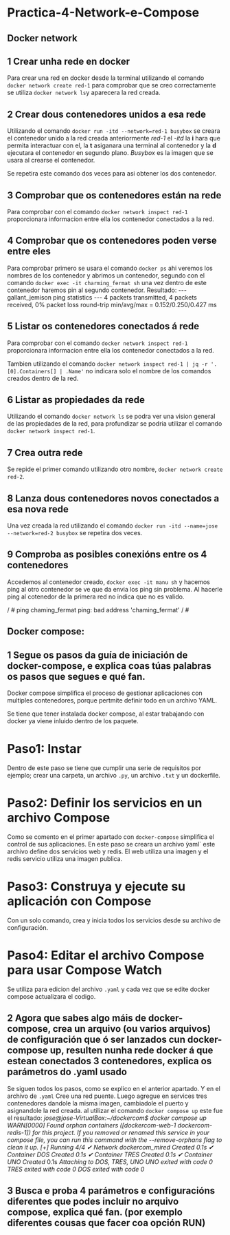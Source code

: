 # Practica-4-Network-e-Compose

## Docker network

## 1 Crear unha rede en docker

Para crear una red en docker desde la terminal utilizando el comando `docker network create red-1` para comprobar que se creo correctamente se utiliza `docker network ls`y aparecera la red creada.

## 2 Crear dous contenedores unidos a esa rede

Utilizando el comando `docker run -itd --network=red-1 busybox` se creara el contenedor unido a la red creada anteriormente *red-1*  el *-itd* la **i** hara que permita interactuar con el, la **t** asiganara una terminal al contenedor y la **d** ejecutara el contenedor en segundo plano. *Busybox* es la imagen que se usara al crearse el contenedor.

Se repetira este comando dos veces para asi obtener los dos contenedor.

## 3 Comprobar que os contenedores están na rede

Para comprobar con el comando `docker network inspect red-1` proporcionara informacion entre ella los contenedor conectados a la red.

## 4 Comprobar que os contenedores poden verse entre eles

Para comprobar primero se usara el comando `docker ps` ahi veremos los nombres de los contenedor y abrimos un contenedor, segundo con el comando `docker exec -it charming_fermat sh` una vez dentro de este contenedor haremos pin al segundo contenedor.
Resultado: --- gallant_jemison ping statistics ---
4 packets transmitted, 4 packets received, 0% packet loss
round-trip min/avg/max = 0.152/0.250/0.427 ms

## 5 Listar os contenedores conectados á rede

Para comprobar con el comando `docker network inspect red-1` proporcionara informacion entre ella los contenedor conectados a la red.

Tambien utilizando el comando `docker network inspect red-1 | jq -r '.[0].Containers[] | .Name'` no indicara solo el nombre de los comandos creados dentro de la red.

## 6 Listar as propiedades da rede

Utilizando el comando `docker network ls` se podra ver una vision general de las propiedades de la red, para profundizar se podria utilizar el comando `docker network inspect red-1`.

## 7 Crea outra rede

Se repide el primer comando utilizando otro nombre, `docker network create red-2`.

## 8 Lanza dous contenedores novos conectados a esa nova rede

Una vez creada la red utilizando el comando `docker run -itd --name=jose --network=red-2 busybox` se repetira dos veces.

## 9 Comproba as posibles conexións entre os 4 contenedores
 

Accedemos al contenedor creado, `docker exec -it manu sh` y hacemos ping al otro contenedor se ve que da envia los ping sin problema. Al hacerle ping al cotenedor de la primera red no indica que no es valido.

/ # ping chaming_fermat
ping: bad address 'chaming_fermat'
/ # 


## Docker compose:

## 1 Segue os pasos da guía de iniciación de docker-compose, e explica coas túas palabras os pasos que segues e qué fan.

Docker compose simplifica el proceso de gestionar aplicaciones con multiples contenedores, porque pertmite definir todo en un archivo YAML.

Se tiene que tener instalada docker compose, al estar trabajando con docker ya viene inluido dentro de los paquete.

# Paso1: Instar

Dentro de este paso se tiene que cumplir una serie de requisitos por ejemplo; crear una carpeta, un archivo `.py`, un archivo `.txt` y un dockerfile.

# Paso2:  Definir los servicios en un archivo Compose

Como se comento en el primer apartado con `docker-compose` simplifica el control de sus aplicaciones. En este paso se creara un archivo ỳaml` este archivo define dos servicios web y redis. El web utiliza una imagen y el redis servicio utiliza una imagen publica. 

# Paso3:  Construya y ejecute su aplicación con Compose

Con un solo comando, crea y inicia todos los servicios desde su archivo de configuración.

# Paso4:  Editar el archivo Compose para usar Compose Watch

Se utiliza para edicion del archivo `.yaml` y cada vez que se edite docker compose actualizara el codigo.

## 2 Agora que sabes algo máis de docker-compose, crea un arquivo (ou varios arquivos) de configuración que ó ser lanzados cun docker-compose up, resulten nunha rede docker á que estean conectados 3 contenedores, explica os parámetros do .yaml usado
Se siguen todos los pasos, como se explico en el anterior apartado. Y en el archivo de `.yaml` Cree una red puente. Luego agregue en services tres contenedores dandole la misma imagen, cambiadole el puerto y asignandole la red creada. 
al utilizar el comando `docker compose up` este fue el resultado:
*jose@jose-VirtualBox:~/dockercom$ docker compose up*
*WARN[0000] Found orphan containers ([dockercom-web-1 dockercom-redis-1]) for this project. If you removed or renamed this service in your compose file, you can run this command with the --remove-orphans flag to clean it up.* 
*[+] Running 4/4*
 *✔ Network dockercom_mired*  *Created*                                                                                            *0.1s* 
 *✔ Container DOS*            *Created*                                                                                            *0.1s* 
 *✔ Container TRES*           *Created*                                                                                            *0.1s* 
 *✔ Container UNO*            *Created*                                                                                            0.1s 
*Attaching to DOS, TRES, UNO*
*UNO exited with code 0*
*TRES exited with code 0*
*DOS exited with code 0*


## 3 Busca e proba 4 parámetros e configuracións diferentes que podes incluir no arquivo compose, explica qué fan. (por exemplo diferentes cousas que facer coa opción RUN)



